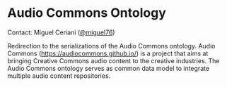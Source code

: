 # Audio Commons Ontology

Contact: Miguel Ceriani ([@miguel76](https://github.com/miguel76))

Redirection to the serializations of the Audio Commons ontology.
Audio Commons (https://audiocommons.github.io/) is a project that aims at bringing Creative
Commons audio content to the creative industries.
The Audio Commons ontology serves as common data model to integrate multiple
audio content repositories.
